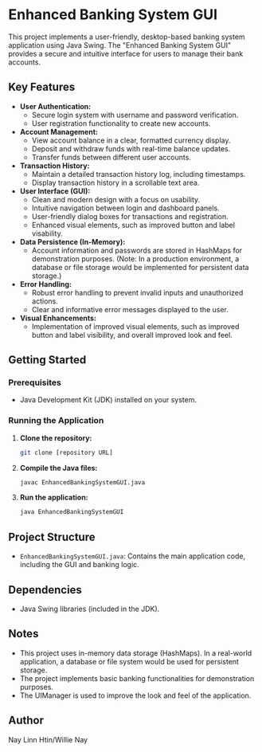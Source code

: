 # Enhanced Banking System GUI

This project implements a user-friendly, desktop-based banking system application using Java Swing. The "Enhanced Banking System GUI" provides a secure and intuitive interface for users to manage their bank accounts.

## Key Features

* **User Authentication:**
    * Secure login system with username and password verification.
    * User registration functionality to create new accounts.
* **Account Management:**
    * View account balance in a clear, formatted currency display.
    * Deposit and withdraw funds with real-time balance updates.
    * Transfer funds between different user accounts.
* **Transaction History:**
    * Maintain a detailed transaction history log, including timestamps.
    * Display transaction history in a scrollable text area.
* **User Interface (GUI):**
    * Clean and modern design with a focus on usability.
    * Intuitive navigation between login and dashboard panels.
    * User-friendly dialog boxes for transactions and registration.
    * Enhanced visual elements, such as improved button and label visability.
* **Data Persistence (In-Memory):**
    * Account information and passwords are stored in HashMaps for demonstration purposes. (Note: In a production environment, a database or file storage would be implemented for persistent data storage.)
* **Error Handling:**
    * Robust error handling to prevent invalid inputs and unauthorized actions.
    * Clear and informative error messages displayed to the user.
* **Visual Enhancements:**
    * Implementation of improved visual elements, such as improved button and label visibility, and overall improved look and feel.

## Getting Started

### Prerequisites

* Java Development Kit (JDK) installed on your system.

### Running the Application

1.  **Clone the repository:**

    ```bash
    git clone [repository URL]
    ```

2.  **Compile the Java files:**

    ```bash
    javac EnhancedBankingSystemGUI.java
    ```

3.  **Run the application:**

    ```bash
    java EnhancedBankingSystemGUI
    ```

## Project Structure

* `EnhancedBankingSystemGUI.java`: Contains the main application code, including the GUI and banking logic.

## Dependencies

* Java Swing libraries (included in the JDK).

## Notes

* This project uses in-memory data storage (HashMaps). In a real-world application, a database or file system would be used for persistent storage.
* The project implements basic banking functionalities for demonstration purposes.
* The UIManager is used to improve the look and feel of the application.

## Author

Nay Linn Htin/Willie Nay

